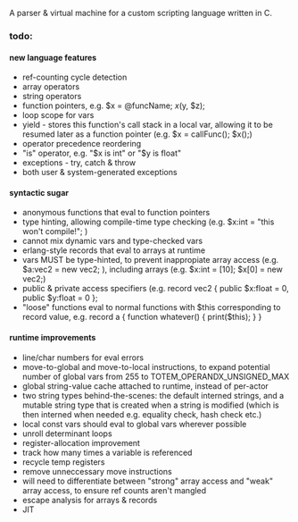 A parser & virtual machine for a custom scripting language written in C.

### todo:

#### new language features
* ref-counting cycle detection
* array operators
* string operators
* function pointers, e.g. $x = @funcName; $x($y, $z);
* loop scope for vars
* yield - stores this function's call stack in a local var, allowing it to be resumed later as a function pointer (e.g. $x = callFunc(); $x();)
* operator precedence reordering
* "is" operator, e.g. "$x is int" or "$y is float"
* exceptions - try, catch & throw
 * both user & system-generated exceptions

#### syntactic sugar
* anonymous functions that eval to function pointers
* type hinting, allowing compile-time type checking (e.g. $x:int = "this won't compile!"; )
 * cannot mix dynamic vars and type-checked vars
* erlang-style records that eval to arrays at runtime
 * vars MUST be type-hinted, to prevent inappropiate array access (e.g. $a:vec2 = new vec2; ), including arrays (e.g. $x:int = [10]; $x[0] = new vec2;) 
 * public & private access specifiers (e.g. record vec2 { public $x:float = 0, public $y:float = 0 };
 * "loose" functions eval to normal functions with $this corresponding to record value, e.g. record a { function whatever() { print($this); } }

#### runtime improvements
* line/char numbers for eval errors
* move-to-global and move-to-local instructions, to expand potential number of global vars from 255 to TOTEM_OPERANDX_UNSIGNED_MAX
* global string-value cache attached to runtime, instead of per-actor
* two string types behind-the-scenes: the default interned strings, and a mutable string type that is created when a string is modified (which is then interned when needed e.g. equality check, hash check etc.)
* local const vars should eval to global vars wherever possible
* unroll determinant loops
* register-allocation improvement
 * track how many times a variable is referenced
 * recycle temp registers
* remove unneccessary move instructions
 * will need to differentiate between "strong" array access and "weak" array access, to ensure ref counts aren't mangled
* escape analysis for arrays & records
* JIT
